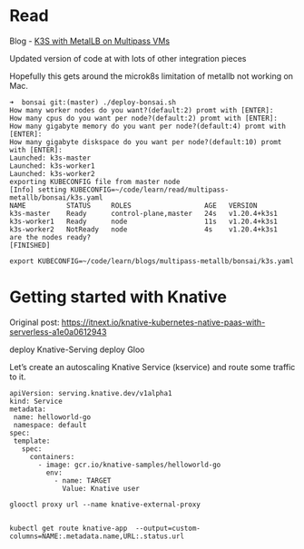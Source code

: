 # Read

Blog - [K3S with MetalLB on Multipass VMs](https://blog.kubernauts.io/k3s-with-metallb-on-multipass-vms-ac2b37298589)

Updated version of code at [](https://github.com/kubernauts/bonsai) with lots of other integration pieces

Hopefully this gets around the microk8s limitation of metallb not working on Mac.

```
➜  bonsai git:(master) ./deploy-bonsai.sh
How many worker nodes do you want?(default:2) promt with [ENTER]:
How many cpus do you want per node?(default:2) promt with [ENTER]:
How many gigabyte memory do you want per node?(default:4) promt with [ENTER]:
How many gigabyte diskspace do you want per node?(default:10) promt with [ENTER]:
Launched: k3s-master    
Launched: k3s-worker1                                                           
Launched: k3s-worker2    
exporting KUBECONFIG file from master node
[Info] setting KUBECONFIG=~/code/learn/read/multipass-metallb/bonsai/k3s.yaml
NAME          STATUS     ROLES                  AGE   VERSION
k3s-master    Ready      control-plane,master   24s   v1.20.4+k3s1
k3s-worker1   Ready      node                   11s   v1.20.4+k3s1
k3s-worker2   NotReady   node                   4s    v1.20.4+k3s1
are the nodes ready?
[FINISHED]

export KUBECONFIG=~/code/learn/blogs/multipass-metallb/bonsai/k3s.yaml

```

# Getting started with Knative

Original post: https://itnext.io/knative-kubernetes-native-paas-with-serverless-a1e0a0612943

deploy Knative-Serving
deploy Gloo

Let’s create an autoscaling Knative Service (kservice) and route some traffic to it.

```
apiVersion: serving.knative.dev/v1alpha1
kind: Service
metadata:
 name: helloworld-go
 namespace: default
spec:
 template:
   spec:
     containers:
       - image: gcr.io/knative-samples/helloworld-go
         env:
           - name: TARGET
             Value: Knative user
```

```
glooctl proxy url --name knative-external-proxy

```


```

kubectl get route knative-app  --output=custom-columns=NAME:.metadata.name,URL:.status.url
```